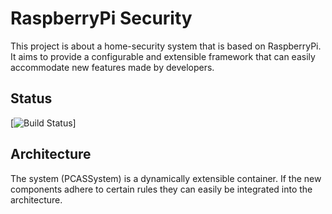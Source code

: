 # RaspberryPi Security
This project is about a home-security system that is based on RaspberryPi.
It aims to provide a configurable and extensible framework that can easily accommodate new features made by developers.

## Status
[![Build Status](https://travis-ci.org/MTTRK/RaspberryPi_Security.svg?branch=master)]

## Architecture
The system (PCASSystem) is a dynamically extensible container. 
If the new components adhere to certain rules they can easily be integrated into the architecture.